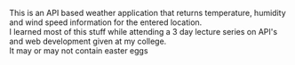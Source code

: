 This is an API based weather application that returns temperature, humidity and wind speed information for the entered location. <br/>
I learned most of this stuff while attending a 3 day lecture series on API's and web development given at my college. <br/>
It may or may not contain easter eggs

